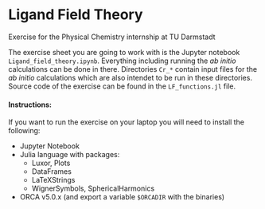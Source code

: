 # Ligand Field Theory
Exercise for the Physical Chemistry internship at TU Darmstadt

The exercise sheet you are going to work with is the Jupyter notebook `Ligand_field_theory.ipynb`. Everything including running the *ab initio* calculations can be done in there.
Directories `Cr_*` contain input files for the *ab initio* calculations which are also intendet to be run in these directories.
Source code of the exercise can be found in the `LF_functions.jl` file.

#### Instructions:

If you want to run the exercise on your laptop you will need to install the following:
  - Jupyter Notebook
  - Julia language with packages:
    - Luxor, Plots
    - DataFrames
    - LaTeXStrings
    - WignerSymbols, SphericalHarmonics
  - ORCA v5.0.x (and export a variable `$ORCADIR` with the binaries)

